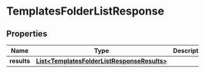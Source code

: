 

# TemplatesFolderListResponse


## Properties

Name | Type | Description | Notes
------------ | ------------- | ------------- | -------------
**results** | [**List&lt;TemplatesFolderListResponseResults&gt;**](TemplatesFolderListResponseResults.md) |  |  [optional]



